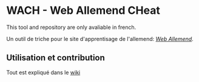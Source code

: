 # WACH - Web Allemend CHeat
This tool and repository are only avaliable in french.

Un outil de triche pour le site d'apprentisage de l'allemend: [*Web Allemend*](http://steph.raymond.free.fr).

## Utilisation et contribution
Tout est expliqué dans le [wiki](https://github.com/jubcsc/wach/wiki)
